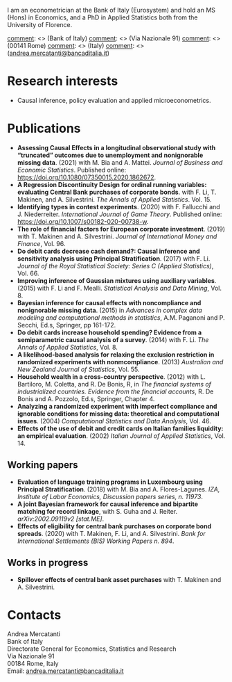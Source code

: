 I am an econometrician at the Bank of Italy (Eurosystem) and hold an MS (Hons) in Economics, and a PhD in Applied Statistics both from the University of Florence.

[comment]: <> (Bank of Italy\)
[comment]: <> (Via Nazionale 91\)
[comment]: <> (00141 Rome\)
[comment]: <> (Italy\)
[comment]: <> (andrea.mercatanti@bancaditalia.it)

# Research interests
- Causal inference, policy evaluation and applied microeconometrics.

# Publications
[comment]: <> (## Peer-reviewed Articles)
- **Assessing Causal Effects in a longitudinal observational study with “truncated” outcomes due to unemployment and nonignorable missing data**. (2021) with M. Bia and A. Mattei. _Journal of Business and Economic Statistics_. Published online: <a href="https://doi.org/10.1080/07350015.2020.1862672" style="font-weight:normal">https://doi.org/10.1080/07350015.2020.1862672</a>.
- **A Regression Discontinuity Design for ordinal running variables: evaluating Central Bank purchases of corporate bonds**. with F. Li, T. Makinen, and A. Silvestrini. _The Annals of Applied Statistics_. Vol. 15.
- **Identifying types in contest experiments**. (2020) with F. Fallucchi and J. Niederreiter. _International Journal of Game Theory_. Published online: <a href="https://doi.org/10.1007/s00182-020-00738-w" style="font-weight:normal">https://doi.org/10.1007/s00182-020-00738-w</a>.
- **The role of financial factors for European corporate investment**. (2019) with T. Makinen and A. Silvestrini. _Journal of International Money and Finance_, Vol. 96.
- **Do debit cards decrease cash demand?: Causal inference and sensitivity analysis using Principal Stratification**. (2017) with F. Li. _Journal of the Royal Statistical Society: Series C (Applied Statistics)_, Vol. 66.
- **Improving inference of Gaussian mixtures using auxiliary variables**. (2015) with F. Li and F. Mealli. _Statistical Analysis and Data Mining_, Vol. 8.
- **Bayesian inference for causal effects with noncompliance and nonignorable missing data**. (2015) in _Advances in complex data modeling and computational methods in statistics_, A.M. Paganoni and P. Secchi, Ed.s, Springer, pp 161-172.
- **Do debit cards increase household spending? Evidence from a semiparametric causal analysis of a survey**. (2014) with F. Li. _The Annals of Applied Statistics_, Vol. 8.
- **A likelihood-based analysis for relaxing the exclusion restriction in randomized experiments with nonmcompliance**. (2013) _Australian and New Zealand Journal of
Statistics_, Vol. 55.
- **Household wealth in a cross-country perspective**. (2012) with L. Bartiloro, M. Coletta, and R. De Bonis, R, in _The financial systems of industrialized countries. Evidence from the financial accounts_, R. De Bonis and A. Pozzolo, Ed.s, Springer, Chapter 4.
- **Analyzing a randomized experiment with imperfect compliance and ignorable conditions for missing data: theoretical and computational issues**. (2004) _Computational Statistics and Data Analysis_, Vol. 46.
- **Effects of the use of debit and credit cards on Italian families liquidity: an empirical evaluation**. (2002) _Italian Journal of Applied Statistics_, Vol. 14.

## Working papers
[comment]: <> (Se voglio mettere un link ad una pagina web di un coautore, ad esempio Taneli, mettere <a href="https://tanelimakinen.github.io" style="font-weight:normal">T. Makinen</a>)
- **Evaluation of language training programs in Luxembourg using Principal Stratification**. (2018) with M. Bia and A. Flores-Lagunes. _IZA, Institute of Labor Economics, Discussion papers series, n. 11973_.
- **A joint Bayesian framework for causal inference and bipartite matching for record linkage**, with S. Guha and J. Reiter. _arXiv:2002.09119v2 [stat.ME]_.
- **Effects of eligibility for central bank purchases on corporate bond spreads**. (2020) with T. Makinen, F. Li, and A. Silvestrini. _Bank for International Settlements (BIS) Working Papers n. 894_.

## Works in progress
<!---
- **Retrospective causal inference via elapsed time-weighted matrix completion, with an evaluation of the effect of the Schengen Area on the labour market of border regions**, with A. Albanese, F. Li, and J. Poulos.
-->
- **Spillover effects of central bank asset purchases** with T. Makinen and A. Silvestrini.  

# Contacts
Andrea Mercatanti\
Bank of Italy\
Directorate General for Economics, Statistics and Research\
Via Nazionale 91\
00184 Rome, Italy\
Email: andrea.mercatanti@bancaditalia.it

<!---

## Welcome to GitHub Pages

You can use the [editor on GitHub](https://github.com/AndreaMercatanti/AndreaMercatanti.github.io/edit/master/index.md) to maintain and preview the content for your website in Markdown files.

Whenever you commit to this repository, GitHub Pages will run [Jekyll](https://jekyllrb.com/) to rebuild the pages in your site, from the content in your Markdown files.

### Markdown

Markdown is a lightweight and easy-to-use syntax for styling your writing. It includes conventions for

```markdown
Syntax highlighted code block

# Header 1
## Header 2
### Header 3

- Bulleted
- List

1. Numbered
2. List

**Bold** and _Italic_ and `Code` text

[Link](url) and ![Image](src)
```

For more details see [GitHub Flavored Markdown](https://guides.github.com/features/mastering-markdown/).

### Jekyll Themes

Your Pages site will use the layout and styles from the Jekyll theme you have selected in your [repository settings](https://github.com/AndreaMercatanti/AndreaMercatanti.github.io/settings). The name of this theme is saved in the Jekyll `_config.yml` configuration file.

### Support or Contact

Having trouble with Pages? Check out our [documentation](https://docs.github.com/categories/github-pages-basics/) or [contact support](https://github.com/contact) and we’ll help you sort it out.

-->
